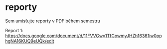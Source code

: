 # reporty

Sem umisťujte reporty v PDF během semestru

Report 1:
https://docs.google.com/document/d/11FVVGwv1TfCowmyJHZh16361iw0ophgNA16KUQ9eUQk/edit